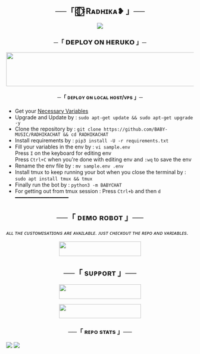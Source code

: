<h2 align="center">
    ──「 🐰⃟⃞⍣Rᴀᴅʜɪᴋᴀ❥ 」──
</h2>
<p align="center">
  <img src="https://files.catbox.moe/9t2uzj.jpg">
</p>

<h3 align="center">
    ─「 𝗗𝗘𝗣𝗟𝗢𝗬 𝗢𝗡 𝗛𝗘𝗥𝗨𝗞𝗢 」─
</h3>

<p align="center"><a href="https://dashboard.heroku.com/new?template=https://github.com/BABY-MUSIC/BABYXMUSIC"> <img src="https://files.catbox.moe/l7vtbn.jpg" width="600" height="90.45"/></a></p>

<h4 align="center">
    ─「 ᴅᴇᴩʟᴏʏ ᴏɴ ʟᴏᴄᴀʟ ʜᴏsᴛ/ᴠᴘs 」─
</h4>

- Get your [Necessary Variables](https://github.com/BABY-MUSIC/RADHIKACHAT/blob/main/sample.env)
- Upgrade and Update by :
`sudo apt-get update && sudo apt-get upgrade -y`
- Clone the repository by :
`git clone https://github.com/BABY-MUSIC/RADHIKACHAT && cd RADHIKACHAT`
- Install requirements by :
`pip3 install -U -r requirements.txt`
- Fill your variables in the env by :
`vi sample.env`<br>
Press `I` on the keyboard for editing env<br>
Press `Ctrl+C` when you're done with editing env and `:wq` to save the env<br>
- Rename the env file by :
`mv sample.env .env`
- Install tmux to keep running your bot when you close the terminal by :
`sudo apt install tmux && tmux`
- Finally run the bot by :
`python3 -m BABYCHAT`
- For getting out from tmux session : Press `Ctrl+b` and then `d`<br>
━━━━━━━━━━━━━━━━━

<h2 align="center"> ──「 ᴅᴇᴍᴏ ʀᴏʙᴏᴛ 」──</h2>
<i>ᴀʟʟ ᴛʜᴇ ᴄᴜsᴛᴏᴍɪsᴀᴛɪᴏɴs ᴀʀᴇ ᴀᴠᴀɪʟᴀʙʟᴇ. ᴊᴜsᴛ ᴄʜᴇᴄᴋᴏᴜᴛ ᴛʜᴇ ʀᴇᴘᴏ ᴀɴᴅ ᴠᴀʀɪᴀʙʟᴇs.</i>
<p align="center"><a href="https://t.me/RADHIKA_CHAT_RROBOT"> <img src="https://img.shields.io/badge/Check-Demo%20Robot-black?style=for-the-badge&logo=Telegram" width="220" height="39"/></a></p>


<h2 align="center"> ──「 sᴜᴘᴘᴏʀᴛ 」──</h2>
<p align="center"><a href="https://t.me/+OL6jdTL7JAJjYzVl"> <img src="https://img.shields.io/badge/Join-SUPPORT%20GROUP-black?style=for-the-badge&logo=Telegram" width="220" height="38.5"/></a></p>
<p align="center"><a href="https://t.me/UTTAM470"> <img src="https://img.shields.io/badge/Join-SUPPORT%20CHANNEL-black?style=for-the-badge&logo=Telegram" width="220" height="38.5"/></a></p>

<h3 align="center">──「 ʀᴇᴘᴏ sᴛᴀᴛs 」──</h3>
<a href="https://github.com/BABY-MUSIC/RADHIKACHAT"><img src="https://github-readme-stats.vercel.app/api/pin/?username=BABY-MUSIC&repo=RADHIKACHAT&theme=chartreuse-blue"></a>

<img src="https://user-images.githubusercontent.com/73097560/115834477-dbab4500-a447-11eb-908a-139a6edaec5c.gif">
